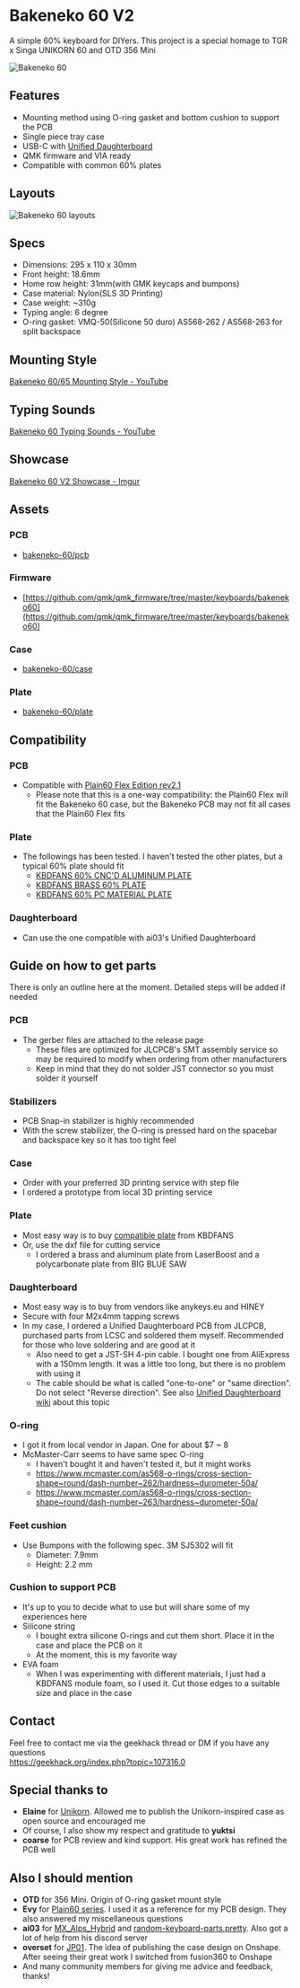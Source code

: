 # Bakeneko 60 V2

A simple 60% keyboard for DIYers. This project is a special homage to TGR x Singa UNIKORN 60 and OTD 356 Mini

![Bakeneko 60](https://i.imgur.com/GM0IH8R.jpg)

## Features

- Mounting method using O-ring gasket and bottom cushion to support the PCB
- Single piece tray case
- USB-C with [Unified Daughterboard](https://github.com/ai03-2725/Unified-Daughterboard)
- QMK firmware and VIA ready
- Compatible with common 60% plates

## Layouts

![Bakeneko 60 layouts](https://i.imgur.com/WcwODXd.png)

## Specs

- Dimensions: 295 x 110 x 30mm
- Front height: 18.6mm
- Home row height: 31mm(with GMK keycaps and bumpons)
- Case material: Nylon(SLS 3D Printing)
- Case weight: ~310g
- Typing angle: 6 degree
- O-ring gasket: VMQ-50(Silicone 50 duro) AS568-262 / AS568-263 for split backspace

## Mounting Style

[Bakeneko 60/65 Mounting Style - YouTube](https://youtu.be/cumnT5xGa78)

## Typing Sounds

[Bakeneko 60 Typing Sounds - YouTube](https://youtube.com/playlist?list=PLwI1Rtk5mMpwEDVoZeK9ZmvEfa3WovCov)

## Showcase 

[Bakeneko 60 V2 Showcase - Imgur](https://imgur.com/a/rKg6Lna)

## Assets

### PCB
- [bakeneko-60/pcb](./pcb)

### Firmware
- [https://github.com/qmk/qmk_firmware/tree/master/keyboards/bakeneko60](https://github.com/qmk/qmk_firmware/tree/master/keyboards/bakeneko60)

### Case
- [bakeneko-60/case](./case)

### Plate
- [bakeneko-60/plate](./plate)

## Compatibility

### PCB

- Compatible with [Plain60 Flex Edition rev2.1](https://github.com/evyd13/plain60-flex-edition)
  - Please note that this is a one-way compatibility: the Plain60 Flex will fit the Bakeneko 60 case, but the Bakeneko PCB may not fit all cases that the Plain60 Flex fits

### Plate

- The followings has been tested. I haven't tested the other plates, but a typical 60% plate should fit
  - [KBDFANS 60% CNC'D ALUMINUM PLATE](https://kbdfans.com/collections/60-layout-plate-1/products/cnc-60-aluminum-plate)
  - [KBDFANS BRASS 60% PLATE](https://kbdfans.com/collections/60-layout-plate-1/products/brass-60-plate)
  - [KBDFANS 60% PC MATERIAL PLATE](https://kbdfans.com/collections/60-layout-plate-1/products/60-pc-material-plate?variant=21206992584762)

### Daughterboard

- Can use the one compatible with ai03's Unified Daughterboard

## Guide on how to get parts

There is only an outline here at the moment. Detailed steps will be added if needed

### PCB

- The gerber files are attached to the release page
  - These files are optimized for JLCPCB's SMT assembly service so may be required to modify when ordering from other manufacturers
  - Keep in mind that they do not solder JST connector so you must solder it yourself

### Stabilizers

- PCB Snap-in stabilizer is highly recommended
- With the screw stabilizer, the O-ring is pressed hard on the spacebar and backspace key so it has too tight feel

### Case

- Order with your preferred 3D printing service with step file
- I ordered a prototype from local 3D printing service

### Plate

- Most easy way is to buy [compatible plate](#plate-1) from KBDFANS
- Or, use the dxf file for cutting service
  - I ordered a brass and aluminum plate from LaserBoost and a polycarbonate plate from BIG BLUE SAW

### Daughterboard

- Most easy way is to buy from vendors like anykeys.eu and HINEY
- Secure with four M2x4mm tapping screws
- In my case, I ordered a Unified Daughterboard PCB from JLCPCB, purchased parts from LCSC and soldered them myself. Recommended for those who love soldering and are good at it
  - Also need to get a JST-SH 4-pin cable. I bought one from AliExpress with a 150mm length. It was a little too long, but there is no problem with using it
  - The cable should be what is called "one-to-one" or "same direction". Do not select "Reverse direction". See also [Unified Daughterboard wiki](https://github.com/ai03-2725/Unified-Daughterboard/wiki/Consumer-info) about this topic

### O-ring

- I got it from local vendor in Japan. One for about $7 ~ 8
- McMaster-Carr seems to have same spec O-ring
  - I haven't bought it and haven't tested it, but it might works
  - https://www.mcmaster.com/as568-o-rings/cross-section-shape~round/dash-number~262/hardness~durometer-50a/
  - https://www.mcmaster.com/as568-o-rings/cross-section-shape~round/dash-number~263/hardness~durometer-50a/

### Feet cushion

- Use Bumpons with the following spec. 3M SJ5302 will fit
  - Diameter: 7.9mm
  - Height: 2.2 mm

### Cushion to support PCB

- It's up to you to decide what to use but will share some of my experiences here
- Silicone string
  - I bought extra silicone O-rings and cut them short. Place it in the case and place the PCB on it
  - At the moment, this is my favorite way
- EVA foam
  - When I was experimenting with different materials, I just had a KBDFANS module foam, so I used it. Cut those edges to a suitable size and place in the case

## Contact

Feel free to contact me via the geekhack thread or DM if you have any questions  
https://geekhack.org/index.php?topic=107316.0

## Special thanks to

- **Elaine** for [Unikorn](https://geekhack.org/index.php?topic=98587.50). Allowed me to publish the Unikorn-inspired case as open source and encouraged me
- Of course, I also show my respect and gratitude to **yuktsi**
- **coarse** for PCB review and kind support. His great work has refined the PCB well

## Also I should mention

- **OTD** for 356 Mini. Origin of O-ring gasket mount style
- **Evy** for [Plain60 series](https://github.com/evyd13/plain60-c). I used it as a reference for my PCB design. They also answered my miscellaneous questions
- **ai03** for [MX_Alps_Hybrid](https://github.com/ai03-2725/MX_Alps_Hybrid) and [random-keyboard-parts.pretty](https://github.com/ai03-2725/random-keyboard-parts.pretty). Also got a lot of help from his discord server
- **overset** for [JP01](https://github.com/overset/JP01). The idea of publishing the case design on Onshape. After seeing their great work I switched from fusion360 to Onshape
- And many community members for giving me advice and feedback, thanks!
